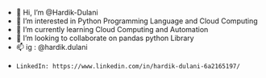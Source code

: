 - 👋 Hi, I’m @Hardik-Dulani
- 👀 I’m interested in Python Programming Language and Cloud Computing
- 🌱 I’m currently learning Cloud Computing and Automation
- 💞️ I’m looking to collaborate on pandas python Library
- 📫 ig : @hardik.dulani
-     LinkedIn: https://www.linkedin.com/in/hardik-dulani-6a2165197/

<!---
Hardik-Dulani/Hardik-Dulani is a ✨ special ✨ repository because its `README.md` (this file) appears on your GitHub profile.
You can click the Preview link to take a look at your changes.
--->
